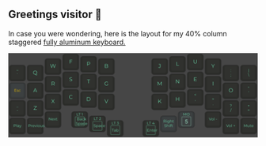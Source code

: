 ## Greetings visitor 👋 

In case you were wondering, here is the layout for my 40% column staggered [fully aluminum keyboard.](https://github.com/foostan/corneliuskbd)

![Cornelius Layout](cornelius.png)
